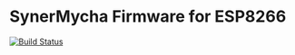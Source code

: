 # SynerMycha Firmware for ESP8266
[![Build Status](https://travis-ci.org/synergia/synermycha-firmware-esp.svg?branch=master)](https://travis-ci.org/synergia/synermycha-firmware-esp)
